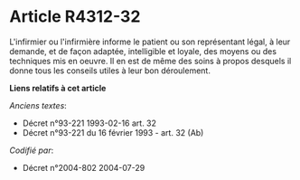 # Article R4312-32

L'infirmier ou l'infirmière informe le patient ou son représentant légal, à leur demande, et de façon adaptée, intelligible
et loyale, des moyens ou des techniques mis en oeuvre. Il en est de même des soins à propos desquels il donne tous les
conseils utiles à leur bon déroulement.

**Liens relatifs à cet article**

_Anciens textes_:

  - Décret n°93-221 1993-02-16 art. 32
  - Décret n°93-221 du 16 février 1993 - art. 32 (Ab)

_Codifié par_:

  - Décret n°2004-802 2004-07-29
